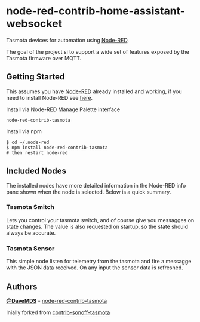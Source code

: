 # node-red-contrib-home-assistant-websocket

Tasmota devices for automation using [Node-RED](https://nodered.org/).

The goal of the project si to support a wide set of features exposed by the Tasmota firmware over MQTT.

## Getting Started

This assumes you have [Node-RED](https://nodered.org) already installed and working, if you need to install Node-RED see [here](https://nodered.org/docs/getting-started/installation).

Install via Node-RED Manage Palette interface

```
node-red-contrib-tasmota
```

Install via npm

```shell
$ cd ~/.node-red
$ npm install node-red-contrib-tasmota
# then restart node-red
```

## Included Nodes

The installed nodes have more detailed information in the Node-RED info pane shown when the node is selected. Below is a quick summary.

### Tasmota Smitch

Lets you control your tasmota switch, and of course give you messagges on state changes.
The value is also requested on startup, so the state should always be accurate.

### Tasmota Sensor

This simple node listen for telemetry from the tasmota and fire a messagge with
the JSON data received. On any input the sensor data is refreshed.

## Authors

**[@DaveMDS](https://github.com/DaveMDS)** - [node-red-contrib-tasmota](https://github.com/DaveMDS/node-red-contrib-tasmota)

Inially forked from [contrib-sonoff-tasmota](https://github.com/steffenmllr/node-red-contrib-sonoff-tasmota)
